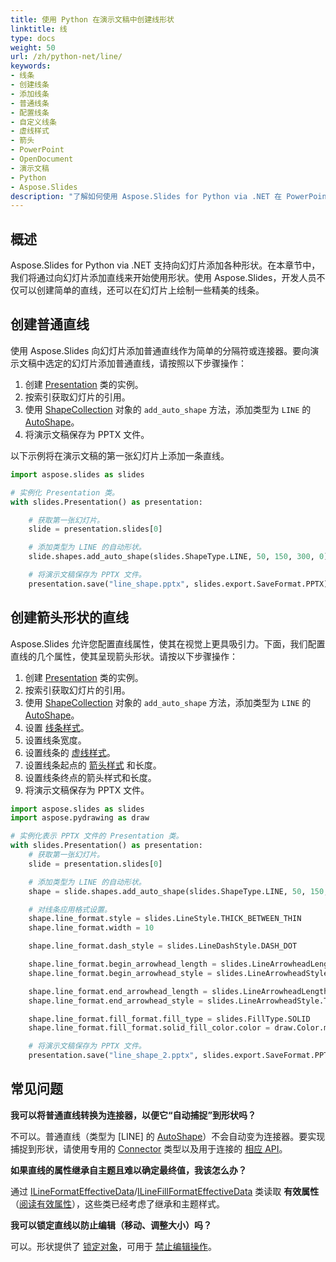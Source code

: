 ```yaml
---
title: 使用 Python 在演示文稿中创建线形状
linktitle: 线
type: docs
weight: 50
url: /zh/python-net/line/
keywords:
- 线条
- 创建线条
- 添加线条
- 普通线条
- 配置线条
- 自定义线条
- 虚线样式
- 箭头
- PowerPoint
- OpenDocument
- 演示文稿
- Python
- Aspose.Slides
description: "了解如何使用 Aspose.Slides for Python via .NET 在 PowerPoint 和 OpenDocument 演示文稿中操作线条格式。探索属性、方法和示例。"
---
```


## **概述**

Aspose.Slides for Python via .NET 支持向幻灯片添加各种形状。在本章节中，我们将通过向幻灯片添加直线来开始使用形状。使用 Aspose.Slides，开发人员不仅可以创建简单的直线，还可以在幻灯片上绘制一些精美的线条。

## **创建普通直线**

使用 Aspose.Slides 向幻灯片添加普通直线作为简单的分隔符或连接器。要向演示文稿中选定的幻灯片添加普通直线，请按照以下步骤操作：

1. 创建 [Presentation](https://reference.aspose.com/slides/python-net/aspose.slides/presentation/) 类的实例。
2. 按索引获取幻灯片的引用。
3. 使用 [ShapeCollection](https://reference.aspose.com/slides/python-net/aspose.slides/shapecollection/) 对象的 `add_auto_shape` 方法，添加类型为 `LINE` 的 [AutoShape](https://reference.aspose.com/slides/python-net/aspose.slides/autoshape/)。
4. 将演示文稿保存为 PPTX 文件。

以下示例将在演示文稿的第一张幻灯片上添加一条直线。

```py
import aspose.slides as slides

# 实例化 Presentation 类。
with slides.Presentation() as presentation:

    # 获取第一张幻灯片。
    slide = presentation.slides[0]

    # 添加类型为 LINE 的自动形状。
    slide.shapes.add_auto_shape(slides.ShapeType.LINE, 50, 150, 300, 0)

    # 将演示文稿保存为 PPTX 文件。
    presentation.save("line_shape.pptx", slides.export.SaveFormat.PPTX)
```

## **创建箭头形状的直线**

Aspose.Slides 允许您配置直线属性，使其在视觉上更具吸引力。下面，我们配置直线的几个属性，使其呈现箭头形状。请按以下步骤操作：

1. 创建 [Presentation](https://reference.aspose.com/slides/python-net/aspose.slides/presentation/) 类的实例。
2. 按索引获取幻灯片的引用。
3. 使用 [ShapeCollection](https://reference.aspose.com/slides/python-net/aspose.slides/shapecollection/) 对象的 `add_auto_shape` 方法，添加类型为 `LINE` 的 [AutoShape](https://reference.aspose.com/slides/python-net/aspose.slides/autoshape/)。
4. 设置 [线条样式](https://reference.aspose.com/slides/python-net/aspose.slides/linestyle/)。
5. 设置线条宽度。
6. 设置线条的 [虚线样式](https://reference.aspose.com/slides/python-net/aspose.slides/linedashstyle/)。
7. 设置线条起点的 [箭头样式](https://reference.aspose.com/slides/python-net/aspose.slides/linearrowheadstyle/) 和长度。
8. 设置线条终点的箭头样式和长度。
9. 将演示文稿保存为 PPTX 文件。

```py
import aspose.slides as slides
import aspose.pydrawing as draw

# 实例化表示 PPTX 文件的 Presentation 类。
with slides.Presentation() as presentation:
    # 获取第一张幻灯片。
    slide = presentation.slides[0]

    # 添加类型为 LINE 的自动形状。
    shape = slide.shapes.add_auto_shape(slides.ShapeType.LINE, 50, 150, 300, 0)

    # 对线条应用格式设置。
    shape.line_format.style = slides.LineStyle.THICK_BETWEEN_THIN
    shape.line_format.width = 10

    shape.line_format.dash_style = slides.LineDashStyle.DASH_DOT

    shape.line_format.begin_arrowhead_length = slides.LineArrowheadLength.SHORT
    shape.line_format.begin_arrowhead_style = slides.LineArrowheadStyle.OVAL

    shape.line_format.end_arrowhead_length = slides.LineArrowheadLength.LONG
    shape.line_format.end_arrowhead_style = slides.LineArrowheadStyle.TRIANGLE

    shape.line_format.fill_format.fill_type = slides.FillType.SOLID
    shape.line_format.fill_format.solid_fill_color.color = draw.Color.maroon

    # 将演示文稿保存为 PPTX 文件。
    presentation.save("line_shape_2.pptx", slides.export.SaveFormat.PPTX)
```

## **常见问题**

**我可以将普通直线转换为连接器，以便它“自动捕捉”到形状吗？**

不可以。普通直线（类型为 [LINE] 的 [AutoShape](https://reference.aspose.com/slides/python-net/aspose.slides/autoshape/)）不会自动变为连接器。要实现捕捉到形状，请使用专用的 [Connector](https://reference.aspose.com/slides/python-net/aspose.slides/connector/) 类型以及用于连接的 [相应 API](/slides/zh/python-net/connector/)。

**如果直线的属性继承自主题且难以确定最终值，我该怎么办？**

通过 [ILineFormatEffectiveData](https://reference.aspose.com/slides/python-net/aspose.slides/ilineformateffectivedata/)/[ILineFillFormatEffectiveData](https://reference.aspose.com/slides/python-net/aspose.slides/ilinefillformateffectivedata/) 类读取 **有效属性**（[阅读有效属性](/slides/zh/python-net/shape-effective-properties/)），这些类已经考虑了继承和主题样式。

**我可以锁定直线以防止编辑（移动、调整大小）吗？**

可以。形状提供了 [锁定对象](https://reference.aspose.com/slides/python-net/aspose.slides/autoshape/auto_shape_lock/)，可用于 [禁止编辑操作](/slides/zh/python-net/applying-protection-to-presentation/)。